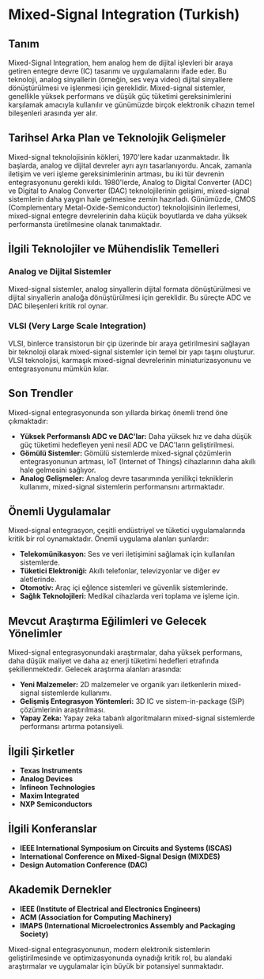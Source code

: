 # Mixed-Signal Integration (Turkish)

## Tanım
Mixed-Signal Integration, hem analog hem de dijital işlevleri bir araya getiren entegre devre (IC) tasarımı ve uygulamalarını ifade eder. Bu teknoloji, analog sinyallerin (örneğin, ses veya video) dijital sinyallere dönüştürülmesi ve işlenmesi için gereklidir. Mixed-signal sistemler, genellikle yüksek performans ve düşük güç tüketimi gereksinimlerini karşılamak amacıyla kullanılır ve günümüzde birçok elektronik cihazın temel bileşenleri arasında yer alır.

## Tarihsel Arka Plan ve Teknolojik Gelişmeler
Mixed-signal teknolojisinin kökleri, 1970'lere kadar uzanmaktadır. İlk başlarda, analog ve dijital devreler ayrı ayrı tasarlanıyordu. Ancak, zamanla iletişim ve veri işleme gereksinimlerinin artması, bu iki tür devrenin entegrasyonunu gerekli kıldı. 1980'lerde, Analog to Digital Converter (ADC) ve Digital to Analog Converter (DAC) teknolojilerinin gelişimi, mixed-signal sistemlerin daha yaygın hale gelmesine zemin hazırladı. Günümüzde, CMOS (Complementary Metal-Oxide-Semiconductor) teknolojisinin ilerlemesi, mixed-signal entegre devrelerinin daha küçük boyutlarda ve daha yüksek performansta üretilmesine olanak tanımaktadır.

## İlgili Teknolojiler ve Mühendislik Temelleri
### Analog ve Dijital Sistemler
Mixed-signal sistemler, analog sinyallerin dijital formata dönüştürülmesi ve dijital sinyallerin analoğa dönüştürülmesi için gereklidir. Bu süreçte ADC ve DAC bileşenleri kritik rol oynar.

### VLSI (Very Large Scale Integration)
VLSI, binlerce transistorun bir çip üzerinde bir araya getirilmesini sağlayan bir teknoloji olarak mixed-signal sistemler için temel bir yapı taşını oluşturur. VLSI teknolojisi, karmaşık mixed-signal devrelerinin miniaturizasyonunu ve entegrasyonunu mümkün kılar.

## Son Trendler
Mixed-signal entegrasyonunda son yıllarda birkaç önemli trend öne çıkmaktadır:
- **Yüksek Performanslı ADC ve DAC'lar:** Daha yüksek hız ve daha düşük güç tüketimi hedefleyen yeni nesil ADC ve DAC'ların geliştirilmesi.
- **Gömülü Sistemler:** Gömülü sistemlerde mixed-signal çözümlerin entegrasyonunun artması, IoT (Internet of Things) cihazlarının daha akıllı hale gelmesini sağlıyor.
- **Analog Gelişmeler:** Analog devre tasarımında yenilikçi tekniklerin kullanımı, mixed-signal sistemlerin performansını artırmaktadır.

## Önemli Uygulamalar
Mixed-signal entegrasyon, çeşitli endüstriyel ve tüketici uygulamalarında kritik bir rol oynamaktadır. Önemli uygulama alanları şunlardır:
- **Telekomünikasyon:** Ses ve veri iletişimini sağlamak için kullanılan sistemlerde.
- **Tüketici Elektroniği:** Akıllı telefonlar, televizyonlar ve diğer ev aletlerinde.
- **Otomotiv:** Araç içi eğlence sistemleri ve güvenlik sistemlerinde.
- **Sağlık Teknolojileri:** Medikal cihazlarda veri toplama ve işleme için.

## Mevcut Araştırma Eğilimleri ve Gelecek Yönelimler
Mixed-signal entegrasyonundaki araştırmalar, daha yüksek performans, daha düşük maliyet ve daha az enerji tüketimi hedefleri etrafında şekillenmektedir. Gelecek araştırma alanları arasında:
- **Yeni Malzemeler:** 2D malzemeler ve organik yarı iletkenlerin mixed-signal sistemlerde kullanımı.
- **Gelişmiş Entegrasyon Yöntemleri:** 3D IC ve sistem-in-package (SiP) çözümlerinin araştırılması.
- **Yapay Zeka:** Yapay zeka tabanlı algoritmaların mixed-signal sistemlerde performansı artırma potansiyeli.

## İlgili Şirketler
- **Texas Instruments**
- **Analog Devices**
- **Infineon Technologies**
- **Maxim Integrated**
- **NXP Semiconductors**

## İlgili Konferanslar
- **IEEE International Symposium on Circuits and Systems (ISCAS)**
- **International Conference on Mixed-Signal Design (MIXDES)**
- **Design Automation Conference (DAC)**

## Akademik Dernekler
- **IEEE (Institute of Electrical and Electronics Engineers)**
- **ACM (Association for Computing Machinery)**
- **IMAPS (International Microelectronics Assembly and Packaging Society)**

Mixed-signal entegrasyonunun, modern elektronik sistemlerin geliştirilmesinde ve optimizasyonunda oynadığı kritik rol, bu alandaki araştırmalar ve uygulamalar için büyük bir potansiyel sunmaktadır.